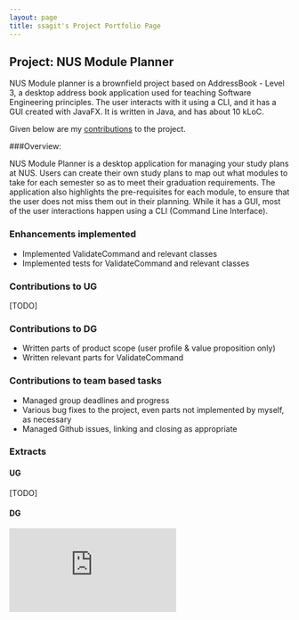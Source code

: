 ```yaml
---
layout: page
title: ssagit's Project Portfolio Page
---
```


## Project: NUS Module Planner

NUS Module planner is a brownfield project based on AddressBook - Level 3, a desktop address book application used for teaching Software Engineering principles. The user interacts with it using a CLI, and it has a GUI created with JavaFX. It is written in Java, and has about 10 kLoC.

Given below are my [contributions](https://nus-cs2103-ay2021s2.github.io/tp-dashboard/?search=&sort=groupTitle&sortWithin=title&timeframe=commit&mergegroup=&groupSelect=groupByRepos&breakdown=true&checkedFileTypes=docs~functional-code~test-code~other&since=&tabOpen=true&tabType=authorship&tabAuthor=ssagit&tabRepo=AY2021S2-CS2103-W17-1%2Ftp%5Bmaster%5D&authorshipIsMergeGroup=false&authorshipFileTypes=docs~functional-code~test-code~other&authorshipIsBinaryFileTypeChecked=false) to the project.

###Overview:

NUS Module Planner is a desktop application for managing your study plans at NUS. Users can create their own study plans to map out what modules to take for each semester so as to meet their graduation requirements. The application also highlights the pre-requisites for each module, to ensure that the user does not miss them out in their planning. While it has a GUI, most of the user interactions happen using a CLI (Command Line Interface).

### Enhancements implemented
- Implemented ValidateCommand and relevant classes
- Implemented tests for ValidateCommand and relevant classes
  
### Contributions to UG
[TODO]

### Contributions to DG
- Written parts of product scope (user profile & value proposition only)
- Written relevant parts for ValidateCommand

### Contributions to team based tasks
- Managed group deadlines and progress
- Various bug fixes to the project, even parts not implemented by myself, as necessary
- Managed Github issues, linking and closing as appropriate

### Extracts

#### UG
[TODO]

#### DG
![ssagit_DG](https://github.com/AY2021S2-CS2103-W17-1/tpimages/pdfs/ssagit_DG_contri.pdf)
